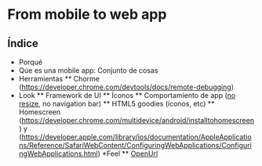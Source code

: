 # From mobile to web app

## Índice
* Porqué
* Qúe es una mobile app: Conjunto de cosas
* Herramientas
** Chorme (https://developer.chrome.com/devtools/docs/remote-debugging)
* Look
** Framework de UI
** Íconos
** Comportamiento de app ([no resize](http://stackoverflow.com/a/11689448), no navigation bar)
** HTML5 goodies (íconos, etc)
** Homescreen (https://developer.chrome.com/multidevice/android/installtohomescreen) y (https://developer.apple.com/library/ios/documentation/AppleApplications/Reference/SafariWebContent/ConfiguringWebApplications/ConfiguringWebApplications.html)
*Feel
** [OpenUrl](http://handleopenurl.com/)
